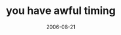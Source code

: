---
layout: base.njk
title : 'you have awful timing' 
view_title : 'you have awful timing' 
year : '2006' 
date : '2006-08-21' 
img_file : '/drawing/youhaveawfultiming.png' 
html_file : 'youhaveawfultiming' 
next_html : 'yousaidforever.html' 
year_order : '224' 
permalink : "title/{{html_file}}.html"
---